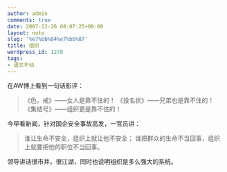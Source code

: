 ```yaml
---
author: admin
comments: true
date: 2007-12-26 08:07:25+00:00
layout: note
slug: '%e7%bb%84%e7%bb%87'
title: 组织
wordpress_id: 1278
tags:
- 语文不动
---
```


在AW博上看到一句话影评：




<blockquote>
《色，戒》——女人是靠不住的！
《投名状》——兄弟也是靠不住的！
《集结号》——组织更是靠不住的！</blockquote>



今早看新闻，针对国企安全事故高发，一官员讲：




<blockquote>
谁让生命不安全，组织上就让他不安全；
谁把群众的生命不当回事，组织上就要把他的职位不当回事。</blockquote>



领导讲话很市井，很江湖，同时也说明组织是多么强大的系统。
